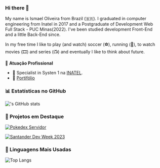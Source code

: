 ### Hi there 👋
My name is Ismael Oliveira from Brazil (🇧🇷). I graduated in computer engineering from Inatel in 2017 and a Postgraduate of Development Web Full Stack - PUC Minas(2022). I've been studied development Front-End and a little Back-End since.

In my free time I like to play (and watch) soccer (⚽️), running (🏃), to watch movies (🎞️) and series (📺) and eventually I like to think about future.

🏢 **Atuação Profissional**
- 🚀  Specialist in Systen 1 na [INATEL](https://inatel.br/home/).
- 🚀  [Portifólio](https://ismael-oliveira.github.io/)


### 📊 Estatísticas no GitHub

!['s GitHub stats](https://github-readme-stats.vercel.app/api?username=ISMAEL-OLIVEIRA&show_icons=true&theme=dracula)

### 📌 Projetos em Destaque

[![Pokedex Servidor](https://github-readme-stats.vercel.app/api/pin/?username=ISMAEL-OLIVEIRA&repo=pokedex_servidor)](https://github.com/Ismael-Oliveira/pokedex_servidor)

[![Santander Dev Week 2023](https://github-readme-stats.vercel.app/api/pin/?username=ISMAEL-OLIVEIRA&repo=gym-workout-app)](https://github.com/Ismael-Oliveira/gym-workout-app)
### 🚀 Linguagens Mais Usadas

![Top Langs](https://github-readme-stats.vercel.app/api/top-langs/?username=ISMAEL-OLIVEIRA&layout=compact)